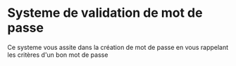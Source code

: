 # Systeme de validation de mot de passe
Ce systeme vous assite dans la création de mot de passe en vous rappelant les critères d'un bon mot de passe